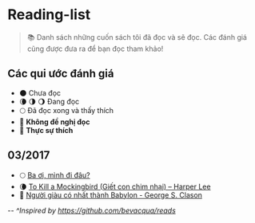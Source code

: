 # Reading-list

> :books: Danh sách những cuốn sách tôi đã đọc và sẽ đọc. Các đánh giá cũng được đưa ra để bạn đọc tham khảo!

## Các qui ước đánh giá

- 🌑 Chưa đọc
- 🌘 🌗 🌖 Đang đọc
- 🌕 Đã đọc xong và thấy thích
- 🌝 **Không đề nghị đọc**
- 🌟 **Thực sự thích**

## 03/2017

- 🌕 [Ba ơi, mình đi đâu?](https://tiki.vn/ba-oi-minh-di-dau-tai-b-n-2013-p330196.html)
- 🌘 [To Kill a Mockingbird (Giết con chim nhại) – Harper Lee](https://tiki.vn/gi-t-con-chim-nh-i-tai-b-n-2016-p481515.html?gclid=Cj0KEQiAl4TGBRDhgvmikdHPsdABEiQAtBcc8Eka4MdI7msyX_K2VsTDQrSfWUXaOaeSxuIL1ASLhNQaAvhW8P8HAQ)
- 🌟 [Người giàu có nhất thành Babylon - George S. Clason](https://tiki.vn/ngu-i-giau-co-nh-t-thanh-babylon-b-n-m-i-p343244.html)

--
*^Inspired by https://github.com/bevacqua/reads*
